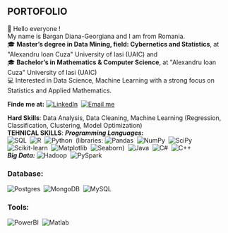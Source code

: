 ## PORTOFOLIO 
👋 Hello everyone !  
   My name is Bargan Diana-Georgiana and I am from Romania.    
🎓 **Master’s degree in Data Mining, field: Cybernetics and Statistics**, at "Alexandru Ioan Cuza" University of Iasi (UAIC) and  
🎓 **Bachelor’s in Mathematics & Computer Science**, at "Alexandru Ioan Cuza" University of Iasi (UAIC)   
💻 Interested in Data Science, Machine Learning with a strong focus on Statistics and Applied Mathematics.   

   **Finde me at:** [![LinkedIn](https://img.shields.io/badge/LinkedIn-0077B5?style=for-the-badge&logo=linkedin&logoColor=white)](https://www.linkedin.com/in/diana-georgiana-bargan-2a932632a/)&nbsp; [![Email me](https://img.shields.io/badge/Email-Yahoo?style=for-the-badge&logo=yahoo&logoColor=white)](georgiana_bargan@yahoo.com)  

**Hard Skills**: Data Analysis, Data Cleaning, Machine Learning (Regression, Classification, Clustering, Model Optimization)  
**TEHNICAL SKILLS**:
***Programming Languages:***   
![SQL](https://img.shields.io/badge/SQL-003B57?style=for-the-badge&logoColor=white)&nbsp; ![R](https://img.shields.io/badge/R-276DC3?style=for-the-badge&logo=r&logoColor=white)&nbsp; ![Python](https://img.shields.io/badge/Python-14354C?style=for-the-badge&logo=python&logoColor=white)&nbsp; (libraries: ![Pandas](https://img.shields.io/badge/Pandas-blue)&nbsp; ![NumPy](https://img.shields.io/badge/NumPy-lightblue)&nbsp; ![SciPy](https://img.shields.io/badge/SciPy-darkblue)&nbsp; ![Scikit-learn](https://img.shields.io/badge/Scikit--learn-orange)&nbsp; ![Matplotlib](https://img.shields.io/badge/Matplotlib-green)&nbsp; ![Seaborn](https://img.shields.io/badge/Seaborn-teal))&nbsp; ![Java](https://img.shields.io/badge/Java-007396?style=for-the-badge&logo=java&logoColor=white)&nbsp; ![C#](https://img.shields.io/badge/C%23-239120?style=for-the-badge&logo=csharp&logoColor=white)&nbsp; ![C++](https://img.shields.io/badge/C++-00599C?style=for-the-badge&logo=cplusplus&logoColor=white)  
***Big Data:***
![Hadoop](https://img.shields.io/badge/Hadoop-FF9900?style=for-the-badge&logo=apachehadoop&logoColor=white)&nbsp;
![PySpark](https://img.shields.io/badge/PySpark-E25A1C?style=for-the-badge&logo=apachespark&logoColor=white)&nbsp;
### Database: 
![Postgres](https://img.shields.io/badge/Postgres-%23336791.svg?logo=postgresql&logoColor=white)&nbsp; ![MongoDB](https://img.shields.io/badge/MongoDB-%234ea94b.svg?logo=mongodb&logoColor=white)&nbsp; ![MySQL](https://img.shields.io/badge/MySQL-00758F?style=for-the-badge&logo=mySQL&logoColor=white)&nbsp;
### Tools: 
![PowerBI](https://img.shields.io/badge/PowerBI-edbd11?style=for-the-badge&logo=powerbi&logoColor=black)&nbsp; 
![Matlab](https://img.shields.io/badge/MATLAB-0076A8?style=for-the-badge&logo=mathworks&logoColor=white)&nbsp;




